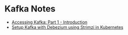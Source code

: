 # Kafka Notes

- [Accessing Kafka: Part 1 - Introduction](https://strimzi.io/2019/04/17/accessing-kafka-part-1.html)
- [Setup Kafka with Debezium using Strimzi in Kubernetes](https://medium.com/@sincysebastian/setup-kafka-with-debezium-using-strimzi-in-kubernetes-efd494642585)